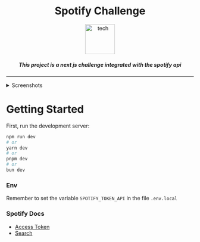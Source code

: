 <div align="center">
  <h1 align="center">Spotify Challenge</h1>
  
  <img height="80" src="https://github.com/pabloluceroschneider/spotify-challenge/assets/43233080/6f074ab6-8073-4f49-9441-d9f45dfe7a19" alt="tech" />

  <h5>This project is a next js challenge integrated with the spotify api</h5>

</div>
<hr/>

<details>
  <summary> Screenshots </summary>

  <h6>Desktop</h6>

https://github.com/pabloluceroschneider/spotify-challenge/assets/43233080/0fb099d7-89a3-4717-ab6c-f08184ed3302

<h6>Mobile</h6>

https://github.com/pabloluceroschneider/spotify-challenge/assets/43233080/85bd7c66-a5e1-4477-b7a5-00797172058c

</details>

# Getting Started

First, run the development server:

```bash
npm run dev
# or
yarn dev
# or
pnpm dev
# or
bun dev
```

### Env

Remember to set the variable `SPOTIFY_TOKEN_API` in the file `.env.local`

### Spotify Docs

- [Access Token](https://developer.spotify.com/documentation/web-api/concepts/access-token)
- [Search](https://developer.spotify.com/documentation/web-api/reference/search)
